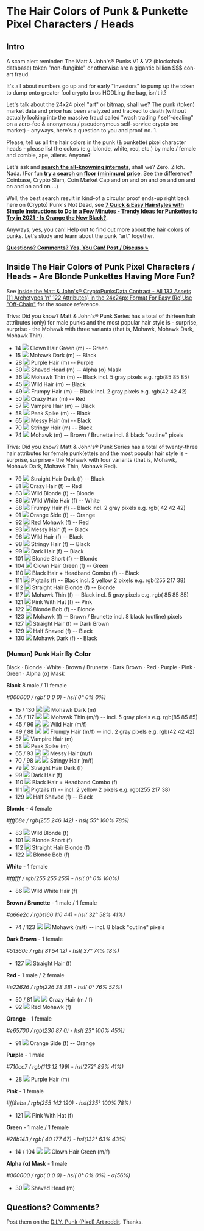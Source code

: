 #  The Hair Colors of Punk & Punkette Pixel Characters / Heads

## Intro

A scam alert reminder:  The Matt & John's® Punks V1 & V2 (blockchain database) token "non-fungible" or otherwise  are a gigantic billion $$$ con-art fraud.

It's all about numbers go up and for early "investors" to pump up the token to dump onto greater fool crypto bros HODLing the bag, isn't it?

Let's talk about the 24x24 pixel "art" or bitmap, shall we?   The punk (token) market data and price has been analyzed and tracked to death (without actually looking into the massive fraud called "wash trading / self-dealing" on a zero-fee & anonymous / pseudonymous self-service crypto bro market) -  anyways, here's a question to you and proof no. 1.

Please, tell us all the hair colors in the punk (& punkette) pixel character heads - please list the colors (e.g. blonde, white, red, etc.)  by male / female and zombie, ape, aliens.   Anyone?

Let's ask and [**search the all-knowning internets**](https://www.google.com/search?q=crypto+punks+hair+colors), shall we?   Zero. Zilch. Nada.   (For fun [**try a search on floor (minimum) price**](https://www.google.com/search?q=crypto+punks+floor+price). See the difference?  Coinbase, Crypto Slam, Coin Market Cap and on and on and on and on and on and on and on ...)

Well, the best search result in kind-of a circular proof ends-up right back here on (Crypto) Punk's Not Dead, see [**7 Quick & Easy Hairstyles with Simple Instructions to Do in a Few Minutes - Trendy Ideas for Punkettes to Try in 2021 - Is Orange the New Black?**](https://github.com/cryptopunksnotdead/programming-cryptopunks/blob/master/10_hair.md).

Anyways, yes, you can! Help out to find out more about the hair colors of punks. Let's study and learn about the punk "art" together.

[**Questions? Comments? Yes, You Can! Post / Discuss »**](https://old.reddit.com/r/DIYPunkArt/comments/vc4n7w/why_matt_johns_punks_v1_v2_are_a_gigantic_conart/)


## Inside The Hair Colors of Punk Pixel Characters / Heads - Are Blonde Punkettes Having More Fun?


See [Inside the Matt & John's® CryptoPunksData Contract - All 133 Assets (11 Archetypes 'n' 122 Attributes) in the 24x24px Format For Easy (Re)Use "Off-Chain"](https://github.com/cryptopunksnotdead/punks.sandbox/tree/master/punksdata-assets) for the source reference.


Triva:   Did you know?  Matt & John's® Punk Series has a total of thirteen hair attributes (only) for male punks and the most popular hair style
is - surprise, surprise - the Mohawk with three variants (that is,
Mohawk, Mohawk Dark, Mohawk Thin).

- 14 ![](https://github.com/cryptopunksnotdead/punks.sandbox/blob/master/punksdata-assets/i/014-clown_hair_green.png)  Clown Hair Green (m)   -- Green
- 15 ![](https://github.com/cryptopunksnotdead/punks.sandbox/raw/master/punksdata-assets/i/015-mohawk_dark.png)  Mohawk Dark (m)        -- Black
- 28 ![](https://github.com/cryptopunksnotdead/punks.sandbox/raw/master/punksdata-assets/i/028-purple_hair.png)  Purple Hair (m)        -- Purple
- 30 ![](https://github.com/cryptopunksnotdead/punks.sandbox/raw/master/punksdata-assets/i/030-shaved_head.png)  Shaved Head (m)        -- Alpha (α) Mask
- 36 ![](https://github.com/cryptopunksnotdead/punks.sandbox/raw/master/punksdata-assets/i/036-mohawk_thin.png)  Mohawk Thin (m)        -- Black  incl. 5 gray pixels e.g. rgb(85 85 85)
- 45 ![](https://github.com/cryptopunksnotdead/punks.sandbox/raw/master/punksdata-assets/i/045-wild_hair.png) Wild Hair (m)          -- Black
- 49 ![](https://github.com/cryptopunksnotdead/punks.sandbox/raw/master/punksdata-assets/i/049-frumpy_hair.png) Frumpy Hair (m)        -- Black  incl. 2 gray pixels e.g. rgb(42 42 42)
- 50 ![](https://github.com/cryptopunksnotdead/punks.sandbox/raw/master/punksdata-assets/i/050-crazy_hair.png) Crazy Hair (m)         -- Red
- 57 ![](https://github.com/cryptopunksnotdead/punks.sandbox/raw/master/punksdata-assets/i/057-vampire_hair.png) Vampire Hair (m)       -- Black
- 58 ![](https://github.com/cryptopunksnotdead/punks.sandbox/raw/master/punksdata-assets/i/058-peak_spike.png) Peak Spike (m)         -- Black
- 65 ![](https://github.com/cryptopunksnotdead/punks.sandbox/raw/master/punksdata-assets/i/065-messy_hair.png) Messy Hair (m)         -- Black
- 70 ![](https://github.com/cryptopunksnotdead/punks.sandbox/raw/master/punksdata-assets/i/070-stringy_hair.png) Stringy Hair (m)       -- Black
- 74 ![](https://github.com/cryptopunksnotdead/punks.sandbox/raw/master/punksdata-assets/i/074-mohawk.png) Mohawk (m)             -- Brown / Brunette    incl. 8 black "outline" pixels




Triva:   Did you know?  Matt & John's® Punk Series has a total of twenty-three hair attributes for female punk(ette)s and the most popular hair style
is - surprise, surprise - the Mohawk with four variants (that is,
Mohawk, Mohawk Dark, Mohawk Thin, Mohawk Red).

- 79 ![](https://github.com/cryptopunksnotdead/punks.sandbox/raw/master/punksdata-assets/i/079-straight_hair_dark.png)  Straight Hair Dark (f)   -- Black
- 81 ![](https://github.com/cryptopunksnotdead/punks.sandbox/raw/master/punksdata-assets/i/081-crazy_hair.png)  Crazy Hair (f)           -- Red
- 83 ![](https://github.com/cryptopunksnotdead/punks.sandbox/raw/master/punksdata-assets/i/083-wild_blonde.png)  Wild Blonde (f)          -- Blonde
- 86 ![](https://github.com/cryptopunksnotdead/punks.sandbox/raw/master/punksdata-assets/i/086-wild_white_hair.png)  Wild White Hair (f)      -- White
- 88 ![](https://github.com/cryptopunksnotdead/punks.sandbox/raw/master/punksdata-assets/i/088-frumpy_hair.png)  Frumpy Hair (f)          -- Black  incl. 2 gray pixels e.g. rgb( 42 42 42)
- 91 ![](https://github.com/cryptopunksnotdead/punks.sandbox/raw/master/punksdata-assets/i/091-orange_side.png)  Orange Side (f)          -- Orange
- 92 ![](https://github.com/cryptopunksnotdead/punks.sandbox/raw/master/punksdata-assets/i/092-red_mohawk.png)  Red Mohawk (f)           -- Red
- 93 ![](https://github.com/cryptopunksnotdead/punks.sandbox/raw/master/punksdata-assets/i/093-messy_hair.png)  Messy Hair (f)           -- Black
- 96 ![](https://github.com/cryptopunksnotdead/punks.sandbox/raw/master/punksdata-assets/i/096-wild_hair.png)  Wild Hair (f)            -- Black
- 98 ![](https://github.com/cryptopunksnotdead/punks.sandbox/raw/master/punksdata-assets/i/098-stringy_hair.png)  Stringy Hair (f)         -- Black
- 99 ![](https://github.com/cryptopunksnotdead/punks.sandbox/raw/master/punksdata-assets/i/099-dark_hair.png)  Dark Hair (f)            -- Black
- 101 ![](https://github.com/cryptopunksnotdead/punks.sandbox/raw/master/punksdata-assets/i/101-blonde_short.png)  Blonde Short (f)        -- Blonde
- 104 ![](https://github.com/cryptopunksnotdead/punks.sandbox/raw/master/punksdata-assets/i/104-clown_hair_green.png)  Clown Hair Green (f)     -- Green
- 110 ![](https://github.com/cryptopunksnotdead/punks.sandbox/raw/master/punksdata-assets/i/110-headband.png)  Black Hair + Headband Combo (f)   -- Black
- 111 ![](https://github.com/cryptopunksnotdead/punks.sandbox/raw/master/punksdata-assets/i/111-pigtails.png)  Pigtails (f)              -- Black incl. 2 yellow 2 pixels e.g. rgb(255 217 38)
- 112 ![](https://github.com/cryptopunksnotdead/punks.sandbox/raw/master/punksdata-assets/i/112-straight_hair_blonde.png)  Straight Hair Blonde (f)  -- Blonde
- 117 ![](https://github.com/cryptopunksnotdead/punks.sandbox/raw/master/punksdata-assets/i/117-mohawk_thin.png)  Mohawk Thin (f)           -- Black  incl. 5 gray pixels e.g. rgb( 85 85 85)
- 121 ![](https://github.com/cryptopunksnotdead/punks.sandbox/raw/master/punksdata-assets/i/121-pink_with_hat.png)  Pink With Hat (f)       -- Pink
- 122 ![](https://github.com/cryptopunksnotdead/punks.sandbox/raw/master/punksdata-assets/i/122-blonde_bob.png)  Blonde Bob (f)           -- Blonde
- 123 ![](https://github.com/cryptopunksnotdead/punks.sandbox/raw/master/punksdata-assets/i/123-mohawk.png)  Mohawk (f)               -- Brown / Brunette incl. 8 black (outline) pixels
- 127 ![](https://github.com/cryptopunksnotdead/punks.sandbox/raw/master/punksdata-assets/i/127-straight_hair.png)  Straight Hair (f)    --   Dark Brown
- 129 ![](https://github.com/cryptopunksnotdead/punks.sandbox/raw/master/punksdata-assets/i/129-half_shaved.png)  Half Shaved (f)      --   Black
- 130 ![](https://github.com/cryptopunksnotdead/punks.sandbox/raw/master/punksdata-assets/i/130-mohawk_dark.png)  Mohawk Dark (f)      --   Black



### (Human) Punk Hair By Color


Black · Blonde · White · Brown / Brunette · Dark Brown · Red · Purple · Pink · Green · Alpha (α) Mask



**Black**  8 male /  11 female

_#000000 / rgb( 0 0 0) - hsl( 0° 0% 0%)_

- 15 / 130  ![](https://github.com/cryptopunksnotdead/punks.sandbox/raw/master/punksdata-assets/i/015-mohawk_dark.png) ![](https://github.com/cryptopunksnotdead/punks.sandbox/raw/master/punksdata-assets/i/130-mohawk_dark.png)  Mohawk Dark (m)
- 36 / 117  ![](https://github.com/cryptopunksnotdead/punks.sandbox/raw/master/punksdata-assets/i/036-mohawk_thin.png) ![](https://github.com/cryptopunksnotdead/punks.sandbox/raw/master/punksdata-assets/i/117-mohawk_thin.png) Mohawk Thin (m/f)   -- incl. 5 gray pixels e.g. rgb(85 85 85)
- 45 / 96  ![](https://github.com/cryptopunksnotdead/punks.sandbox/raw/master/punksdata-assets/i/045-wild_hair.png) ![](https://github.com/cryptopunksnotdead/punks.sandbox/raw/master/punksdata-assets/i/096-wild_hair.png) Wild Hair (m/f)
- 49 / 88  ![](https://github.com/cryptopunksnotdead/punks.sandbox/raw/master/punksdata-assets/i/049-frumpy_hair.png) ![](https://github.com/cryptopunksnotdead/punks.sandbox/raw/master/punksdata-assets/i/088-frumpy_hair.png) Frumpy Hair (m/f)   -- incl. 2 gray pixels e.g. rgb(42 42 42)
- 57  ![](https://github.com/cryptopunksnotdead/punks.sandbox/raw/master/punksdata-assets/i/057-vampire_hair.png)  Vampire Hair (m)
- 58  ![](https://github.com/cryptopunksnotdead/punks.sandbox/raw/master/punksdata-assets/i/058-peak_spike.png)  Peak Spike (m)
- 65 / 93  ![](https://github.com/cryptopunksnotdead/punks.sandbox/raw/master/punksdata-assets/i/065-messy_hair.png) ![](https://github.com/cryptopunksnotdead/punks.sandbox/raw/master/punksdata-assets/i/093-messy_hair.png)  Messy Hair (m/f)
- 70 / 98  ![](https://github.com/cryptopunksnotdead/punks.sandbox/raw/master/punksdata-assets/i/070-stringy_hair.png) ![](https://github.com/cryptopunksnotdead/punks.sandbox/raw/master/punksdata-assets/i/098-stringy_hair.png)  Stringy Hair (m/f)
- 79  ![](https://github.com/cryptopunksnotdead/punks.sandbox/raw/master/punksdata-assets/i/079-straight_hair_dark.png)  Straight Hair Dark (f)
- 99  ![](https://github.com/cryptopunksnotdead/punks.sandbox/raw/master/punksdata-assets/i/099-dark_hair.png)  Dark Hair (f)
- 110  ![](https://github.com/cryptopunksnotdead/punks.sandbox/raw/master/punksdata-assets/i/110-headband.png)  Black Hair + Headband Combo (f)
- 111  ![](https://github.com/cryptopunksnotdead/punks.sandbox/raw/master/punksdata-assets/i/111-pigtails.png)  Pigtails (f)              -- incl. 2 yellow 2 pixels e.g. rgb(255 217 38)
- 129   ![](https://github.com/cryptopunksnotdead/punks.sandbox/raw/master/punksdata-assets/i/129-half_shaved.png)   Half Shaved (f)      --   Black


**Blonde**   - 4 female

_#fff68e / rgb(255 246 142) - hsl( 55° 100% 78%)_

- 83  ![](https://github.com/cryptopunksnotdead/punks.sandbox/raw/master/punksdata-assets/i/083-wild_blonde.png)  Wild Blonde (f)
- 101  ![](https://github.com/cryptopunksnotdead/punks.sandbox/raw/master/punksdata-assets/i/101-blonde_short.png)  Blonde Short (f)
- 112  ![](https://github.com/cryptopunksnotdead/punks.sandbox/raw/master/punksdata-assets/i/112-straight_hair_blonde.png)  Straight Hair Blonde (f)
- 122  ![](https://github.com/cryptopunksnotdead/punks.sandbox/raw/master/punksdata-assets/i/122-blonde_bob.png)   Blonde Bob (f)


**White**  - 1 female

_#ffffff / rgb(255 255 255) - hsl( 0° 0% 100%)_

- 86  ![](https://github.com/cryptopunksnotdead/punks.sandbox/raw/master/punksdata-assets/i/086-wild_white_hair.png) Wild White Hair (f)



**Brown / Brunette**   - 1 male / 1 female

_#a66e2c / rgb(166 110 44) - hsl( 32° 58% 41%)_

- 74 / 123  ![](https://github.com/cryptopunksnotdead/punks.sandbox/raw/master/punksdata-assets/i/074-mohawk.png) ![](https://github.com/cryptopunksnotdead/punks.sandbox/raw/master/punksdata-assets/i/123-mohawk.png)  Mohawk (m/f)   -- incl. 8 black "outline" pixels


**Dark Brown**  - 1 female

_#51360c / rgb( 81 54 12) - hsl( 37° 74% 18%)_

- 127  ![](https://github.com/cryptopunksnotdead/punks.sandbox/raw/master/punksdata-assets/i/127-straight_hair.png)  Straight Hair (f)


**Red**  -  1 male / 2 female

_#e22626 / rgb(226 38 38) - hsl( 0° 76% 52%)_

- 50 / 81   ![](https://github.com/cryptopunksnotdead/punks.sandbox/raw/master/punksdata-assets/i/050-crazy_hair.png) ![](https://github.com/cryptopunksnotdead/punks.sandbox/raw/master/punksdata-assets/i/081-crazy_hair.png) Crazy Hair (m / f)
-  92   ![](https://github.com/cryptopunksnotdead/punks.sandbox/raw/master/punksdata-assets/i/092-red_mohawk.png)   Red Mohawk (f)

**Orange** - 1 female

_#e65700 / rgb(230 87 0) - hsl( 23° 100% 45%)_

- 91  ![](https://github.com/cryptopunksnotdead/punks.sandbox/raw/master/punksdata-assets/i/091-orange_side.png)  Orange Side (f)          -- Orange


**Purple**  - 1 male

_#710cc7 / rgb(113 12 199) - hsl(272° 89% 41%)_

- 28  ![](https://github.com/cryptopunksnotdead/punks.sandbox/raw/master/punksdata-assets/i/028-purple_hair.png)  Purple Hair (m)


**Pink**  - 1 female

_#ff8ebe / rgb(255 142 190) - hsl(335° 100% 78%)_

- 121   ![](https://github.com/cryptopunksnotdead/punks.sandbox/raw/master/punksdata-assets/i/121-pink_with_hat.png)  Pink With Hat (f)


**Green**  - 1 male / 1 female

_#28b143 / rgb( 40 177 67) - hsl(132° 63% 43%)_

- 14 / 104    ![](https://github.com/cryptopunksnotdead/punks.sandbox/raw/master/punksdata-assets/i/014-clown_hair_green.png) ![](https://github.com/cryptopunksnotdead/punks.sandbox/raw/master/punksdata-assets/i/104-clown_hair_green.png)  Clown Hair Green (m/f)



**Alpha (α) Mask**  - 1 male

_#000000 / rgb( 0 0 0) - hsl( 0° 0% 0%) - α(56%)_

- 30  ![](https://github.com/cryptopunksnotdead/punks.sandbox/raw/master/punksdata-assets/i/030-shaved_head.png)  Shaved Head (m)





## Questions? Comments?

Post them on the [D.I.Y. Punk (Pixel) Art reddit](https://old.reddit.com/r/DIYPunkArt). Thanks.




